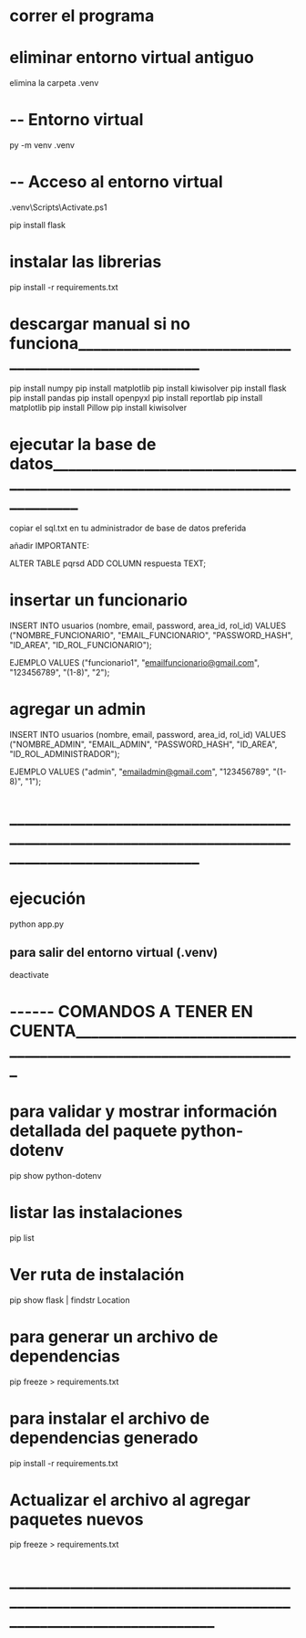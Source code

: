 <!--
proyecto con Jinja2 para usar un template base, uso de bootstrap y separar el CSS en un archivo externo.
-->

# correr el programa

# eliminar entorno virtual antiguo

elimina la carpeta .venv

# -- Entorno virtual

py -m venv .venv

# -- Acceso al entorno virtual

.venv\Scripts\Activate.ps1

pip install flask

# instalar las librerias

pip install -r requirements.txt

# descargar manual si no funciona_____________________________________________________

pip install numpy
pip install matplotlib
pip install kiwisolver
pip install flask
pip install pandas
pip install openpyxl
pip install reportlab
pip install matplotlib
pip install Pillow
pip install kiwisolver

# ejecutar la base de datos______________________________________________________________________________

copiar el sql.txt en tu administrador de base de datos preferida

añadir IMPORTANTE:

ALTER TABLE pqrsd ADD COLUMN respuesta TEXT;

# insertar un funcionario

INSERT INTO usuarios (nombre, email, password, area_id, rol_id)
VALUES ("NOMBRE_FUNCIONARIO", "EMAIL_FUNCIONARIO", "PASSWORD_HASH", "ID_AREA", "ID_ROL_FUNCIONARIO");

EJEMPLO
VALUES ("funcionario1", "emailfuncionario@gmail.com", "123456789", "(1-8)", "2");

# agregar un admin

INSERT INTO usuarios (nombre, email, password, area_id, rol_id)
VALUES ("NOMBRE_ADMIN", "EMAIL_ADMIN", "PASSWORD_HASH", "ID_AREA", "ID_ROL_ADMINISTRADOR");

EJEMPLO
VALUES ("admin", "emailadmin@gmail.com", "123456789", "(1-8)", "1");

# ___________________________________________________________________________________________________

# ejecución

python app.py

## para salir del entorno virtual (.venv)

deactivate

# ------ COMANDOS A TENER EN CUENTA___________________________________________________________________

# para validar y mostrar información detallada del paquete python-dotenv

pip show python-dotenv

# listar las instalaciones

pip list

# Ver ruta de instalación

pip show flask | findstr Location

# para generar un archivo de dependencias

pip freeze > requirements.txt

# para instalar el archivo de dependencias generado

pip install -r requirements.txt

# Actualizar el archivo al agregar paquetes nuevos

pip freeze > requirements.txt


# _____________________________________________________________________________________________________